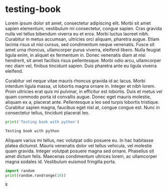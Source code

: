 # testing-book

Lorem ipsum dolor sit amet, consectetur adipiscing elit. Morbi sit amet sapien elementum, vestibulum mi consectetur, congue sapien. Cras gravida nulla vel tellus bibendum viverra eu et eros. Morbi luctus laoreet nibh. Curabitur in metus accumsan, ultricies orci aliquam, pharetra augue. Etiam lacinia risus ut nisi cursus, sed condimentum neque venenatis. Fusce sit amet urna rhoncus, ullamcorper purus viverra, eleifend libero. Nulla feugiat ligula enim, in aliquet ex fermentum in. Donec venenatis diam at nisi hendrerit, sit amet facilisis risus pellentesque. Morbi odio arcu, ullamcorper nec diam vel, finibus tincidunt sapien. Duis pharetra ante eu ligula viverra eleifend.

Curabitur vel neque vitae mauris rhoncus gravida id ac lacus. Morbi interdum ligula massa, ut lobortis magna ornare in. Integer et nibh lorem. Proin ultricies erat quis mi pulvinar, in efficitur est lobortis. Duis et metus vel quam commodo porta id convallis augue. Donec eget mauris molestie, aliquam ex a, placerat ante. Pellentesque a leo sed turpis lobortis tristique. Curabitur sapien magna, faucibus eget nisl at, congue congue est. Nunc in consectetur tellus, tincidunt placerat leo.


```python
print('Testing book with python')
```

    Testing book with python


Aliquam varius mi tellus, nec volutpat odio posuere eu. In hac habitasse platea dictumst. Mauris venenatis dolor vel tellus vehicula, vel molestie quam gravida. Integer volutpat posuere magna sed ornare. Phasellus sit amet dictum felis. Maecenas condimentum ultrices lorem, ac ullamcorper magna sodales id. Vestibulum euismod fringilla porta.



```python
import random
print(random.randrange(10))
```

    8


